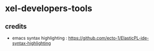 # xel-developers-tools

## credits

- emacs syntax highlighting : https://github.com/ecto-1/ElasticPL-ide-syntax-highlighting
